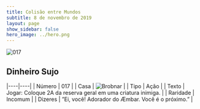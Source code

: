 ```yaml
---
title: Colisão entre Mundos
subtitle: 8 de novembro de 2019
layout: page
show_sidebar: false
hero_image: ../hero.png
---
```


![017](https://cdn.keyforgegame.com/media/card_front/pt/452_017_343GCM6487P9_pt.png)

## Dinheiro Sujo

|----|----|
| Número | 017 |
| Casa | ![Brobnar](https://archonarcana.com/images/thumb/e/e0/Brobnar.png/22px-Brobnar.png "Brobnar") |
| Tipo | Ação |
| Texto | Jogar: Coloque 2A da reserva geral  em uma criatura inimiga. |
| Raridade | Incomum |
| Dizeres | ”Ei, você! Adorador do Æmbar. Você é o próximo.” |
